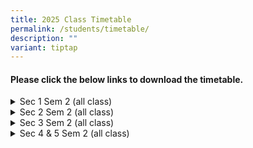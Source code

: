 ```yaml
---
title: 2025 Class Timetable
permalink: /students/timetable/
description: ""
variant: tiptap
---
```

<h4><strong>Please click the below links to download the timetable.</strong></h4>
<div data-type="detailGroup" class="isomer-accordion isomer-accordion-white">
<details class="isomer-details">
<summary>Sec 1 Sem 2 (all class)</summary>
<div data-type="detailsContent" class="isomer-details-content">
<p><a href="/files/School timetable/SEM 2_2025/2025_Sem2_5D_Wk_Timetable__25Jun_CLASS_1_1.pdf" rel="noopener nofollow" target="_blank">Sem 2 1-1</a>
</p>
<p><a href="/files/School timetable/SEM 2_2025/2025_Sem2_5D_Wk_Timetable__25Jun_CLASS_1_2.pdf" rel="noopener nofollow" target="_blank">Sem 2 1-2</a>
</p>
<p><a href="/files/School timetable/SEM 2_2025/2025_Sem2_5D_Wk_Timetable__25Jun_CLASS_1_3.pdf" rel="noopener nofollow" target="_blank">Sem 2 1-3</a>
</p>
<p><a href="/files/School timetable/SEM 2_2025/2025_Sem2_5D_Wk_Timetable__25Jun_CLASS_1_4.pdf" rel="noopener nofollow" target="_blank">Sem 2 1-4</a>
</p>
<p><a href="/files/School timetable/SEM 2_2025/2025_Sem2_5D_Wk_Timetable__25Jun_CLASS_1_5.pdf" rel="noopener nofollow" target="_blank">Sem 2 1-5</a>
</p>
<p><a href="/files/School timetable/SEM 2_2025/2025_Sem2_5D_Wk_Timetable__25Jun_CLASS_1_6.pdf" rel="noopener nofollow" target="_blank">Sem 2 1-6</a>
</p>
<p><a href="/files/School timetable/SEM 2_2025/2025_Sem2_5D_Wk_Timetable__25Jun_CLASS_1_7.pdf" rel="noopener nofollow" target="_blank">Sem 2 1-7</a>
</p>
</div>
</details>
<details class="isomer-details">
<summary>Sec 2 Sem 2 (all class)</summary>
<div data-type="detailsContent" class="isomer-details-content">
<p><a href="/files/School timetable/SEM 2_2025/2025_Sem2_5D_Wk_Timetable__25Jun_CLASS_2_1.pdf" rel="noopener nofollow" target="_blank">Sem 2 2-1</a>
</p>
<p><a href="/files/School timetable/SEM 2_2025/2025_Sem2_5D_Wk_Timetable__25Jun_CLASS_2_2.pdf" rel="noopener nofollow" target="_blank">Sem 2 2-2</a>
</p>
<p><a href="/files/School timetable/SEM 2_2025/2025_Sem2_5D_Wk_Timetable__25Jun_CLASS_2_3.pdf" rel="noopener nofollow" target="_blank">Sem 2 2-3</a>
</p>
<p><a href="/files/School timetable/SEM 2_2025/2025_Sem2_5D_Wk_Timetable__25Jun_CLASS_2_4.pdf" rel="noopener nofollow" target="_blank">Sem 2 2-4</a>
</p>
<p><a href="/files/School timetable/SEM 2_2025/2025_Sem2_5D_Wk_Timetable__25Jun_CLASS_2_5.pdf" rel="noopener nofollow" target="_blank">Sem 2 2-5</a>
</p>
<p><a href="/files/School timetable/SEM 2_2025/2025_Sem2_5D_Wk_Timetable__25Jun_CLASS_2_6.pdf" rel="noopener nofollow" target="_blank">Sem 2 2-6</a>
</p>
</div>
</details>
<details class="isomer-details">
<summary>Sec 3 Sem 2 (all class)</summary>
<div data-type="detailsContent" class="isomer-details-content">
<p><a href="/files/School timetable/SEM 2_2025/2025_Sem2_5D_Wk_Timetable__25Jun_CLASS_3E1.pdf" rel="noopener nofollow" target="_blank">Sem 2 3E1</a>
</p>
<p><a href="/files/School timetable/SEM 2_2025/2025_Sem2_5D_Wk_Timetable__25Jun_CLASS_3E2.pdf" rel="noopener nofollow" target="_blank">Sem 2 3E2</a>
</p>
<p><a href="/files/School timetable/SEM 2_2025/2025_Sem2_5D_Wk_Timetable__25Jun_CLASS_3E3.pdf" rel="noopener nofollow" target="_blank">Sem 2 3E3</a>
</p>
<p><a href="/files/School timetable/SEM 2_2025/2025_Sem2_5D_Wk_Timetable__25Jun_CLASS_3N1.pdf" rel="noopener nofollow" target="_blank">Sem 2 3N1</a>
</p>
<p><a href="/files/School timetable/SEM 2_2025/2025_Sem2_5D_Wk_Timetable__25Jun_CLASS_3N2.pdf" rel="noopener nofollow" target="_blank">Sem 2 3N2</a>
</p>
<p><a href="/files/School timetable/SEM 2_2025/2025_Sem2_5D_Wk_Timetable__25Jun_CLASS_3N3.pdf" rel="noopener nofollow" target="_blank">Sem 2 3N3</a>
</p>
<p><a href="/files/School timetable/SEM 2_2025/2025_Sem2_5D_Wk_Timetable__25Jun_CLASS_3T1.pdf" rel="noopener nofollow" target="_blank">Sem 2 3T1</a>
</p>
</div>
</details>
<details class="isomer-details">
<summary>Sec 4 &amp; 5 Sem 2 (all class)</summary>
<div data-type="detailsContent" class="isomer-details-content">
<p><a href="/files/School timetable/SEM 2_2025/2025_Sem2_5D_Wk_Timetable__25Jun_CLASS_4E1.pdf" rel="noopener nofollow" target="_blank">Sem 2 4E1</a>
</p>
<p><a href="/files/School timetable/SEM 2_2025/2025_Sem2_5D_Wk_Timetable__25Jun_CLASS_4E2.pdf" rel="noopener nofollow" target="_blank">Sem 2 4E2</a>
</p>
<p><a href="/files/School timetable/SEM 2_2025/2025_Sem2_5D_Wk_Timetable__25Jun_CLASS_4E3.pdf" rel="noopener nofollow" target="_blank">Sem 2 4E3</a>
</p>
<p><a href="/files/School timetable/SEM 2_2025/2025_Sem2_5D_Wk_Timetable__25Jun_CLASS_4E4.pdf" rel="noopener nofollow" target="_blank">Sem 2 4E4</a>
</p>
<p><a href="/files/School timetable/SEM 2_2025/2025_Sem2_5D_Wk_Timetable__25Jun_CLASS_4N1.pdf" rel="noopener nofollow" target="_blank">Sem 2 4N1</a>
</p>
<p><a href="/files/School timetable/SEM 2_2025/2025_Sem2_5D_Wk_Timetable__25Jun_CLASS_4N2.pdf" rel="noopener nofollow" target="_blank">Sem 2 4N2</a>
</p>
<p><a href="/files/School timetable/SEM 2_2025/2025_Sem2_5D_Wk_Timetable__25Jun_CLASS_4N3.pdf" rel="noopener nofollow" target="_blank">Sem 2 4N3</a>
</p>
<p><a href="/files/School timetable/SEM 2_2025/2025_Sem2_5D_Wk_Timetable__25Jun_CLASS_4T1.pdf" rel="noopener nofollow" target="_blank">Sem 2 4T1</a>
</p>
<p><a href="/files/School timetable/SEM 2_2025/2025_Sem2_5D_Wk_Timetable__25Jun_CLASS_5N1.pdf" rel="noopener nofollow" target="_blank">Sem 2 5N1</a>
</p>
</div>
</details>
</div>
<p></p>
